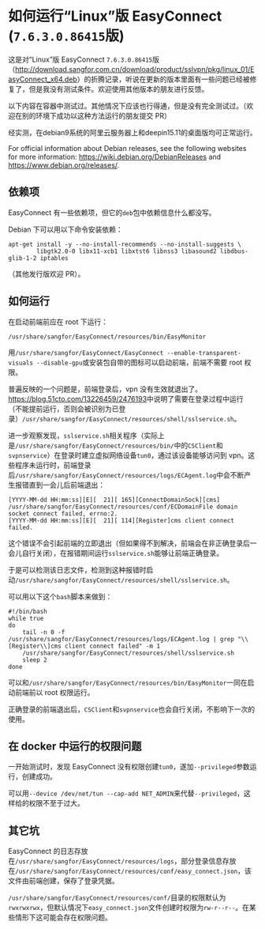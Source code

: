 # 如何运行“Linux”版 EasyConnect (`7.6.3.0.86415`版)

这是对“Linux”版 EasyConnect `7.6.3.0.86415`版（<http://download.sangfor.com.cn/download/product/sslvpn/pkg/linux_01/EasyConnect_x64.deb>）的折腾记录，听说在更新的版本里面有一些问题已经被修复了，但是我没有测试条件。欢迎使用其他版本的朋友进行反馈。

以下内容在容器中测试过。其他情况下应该也行得通，但是没有完全测试过。（欢迎在别的环境下成功以这种方法运行的朋友提交 PR）

经实测，在debian9系统的阿里云服务器上和deepin15.11的桌面版均可正常运行。

For official information about Debian releases, see the following websites for more information: 
<https://wiki.debian.org/DebianReleases> and
<https://www.debian.org/releases/>.


## 依赖项

EasyConnect 有一些依赖项，但它的`deb`包中依赖信息什么都没写。

Debian 下可以用以下命令安装依赖：
```
apt-get install -y --no-install-recommends --no-install-suggests \
        libgtk2.0-0 libx11-xcb1 libxtst6 libnss3 libasound2 libdbus-glib-1-2 iptables
```
（其他发行版欢迎 PR）。

## 如何运行

在启动前端前应在 root 下运行：
```
/usr/share/sangfor/EasyConnect/resources/bin/EasyMonitor
```

用`/usr/share/sangfor/EasyConnect/EasyConnect --enable-transparent-visuals --disable-gpu`或安装包自带的图标可以启动前端，前端不需要 root 权限。

普遍反映的一个问题是，前端登录后，vpn 没有生效就退出了。<https://blog.51cto.com/13226459/2476193>中说明了需要在登录过程中运行（不能提前运行，否则会被识别为已登录）`/usr/share/sangfor/EasyConnect/resources/shell/sslservice.sh`。

进一步观察发现，`sslservice.sh`相关程序（实际上是`/usr/share/sangfor/EasyConnect/resources/bin/`中的`CSClient`和`svpnservice`）在登录时建立虚拟网络设备`tun0`，通过该设备能够访问到 vpn。这些程序未运行时，前端登录后`/usr/share/sangfor/EasyConnect/resources/logs/ECAgent.log`中会不断产生报错直到一会儿后前端退出：
```
[YYYY-MM-dd HH:mm:ss][E][  21][ 165][ConnectDomainSock][cms] /usr/share/sangfor/EasyConnect/resources/conf/ECDomainFile domain socket connect failed, errno:2.
[YYYY-MM-dd HH:mm:ss][E][  21][ 114][Register]cms client connect failed.
```

这个错误不会引起前端的立即退出（但如果得不到解决，前端会在非正确登录后一会儿自行关闭），在报错期间运行`sslservice.sh`能够让前端正确登录。

于是可以检测该日志文件，检测到这种报错时启动`/usr/share/sangfor/EasyConnect/resources/shell/sslservice.sh`。

可以用以下这个`bash`脚本来做到：
```
#!/bin/bash
while true
do
	tail -n 0 -f /usr/share/sangfor/EasyConnect/resources/logs/ECAgent.log | grep "\\[Register\\]cms client connect failed" -m 1
	/usr/share/sangfor/EasyConnect/resources/shell/sslservice.sh
	sleep 2
done
```

可以和`/usr/share/sangfor/EasyConnect/resources/bin/EasyMonitor`一同在启动前端前以 root 权限运行。

正确登录的前端退出后，`CSClient`和`svpnservice`也会自行关闭，不影响下一次的使用。

## 在 docker 中运行的权限问题

一开始测试时，发现 EasyConnect 没有权限创建`tun0`，遂加`--privileged`参数运行，创建成功。

可以用`--device /dev/net/tun --cap-add NET_ADMIN`来代替`--privileged`，这样给的权限不至于过大。

## 其它坑

EasyConnect 的日志存放在`/usr/share/sangfor/EasyConnect/resources/logs`，部分登录信息存放在`/usr/share/sangfor/EasyConnect/resources/conf/easy_connect.json`，该文件由前端创建，保存了登录凭据。

`/usr/share/sangfor/EasyConnect/resources/conf/`目录的权限默认为`rwxrwxrwx`，但默认情况下`easy_connect.json`文件创建时权限为`rw-r--r--`。在某些情形下这可能会存在权限问题。
